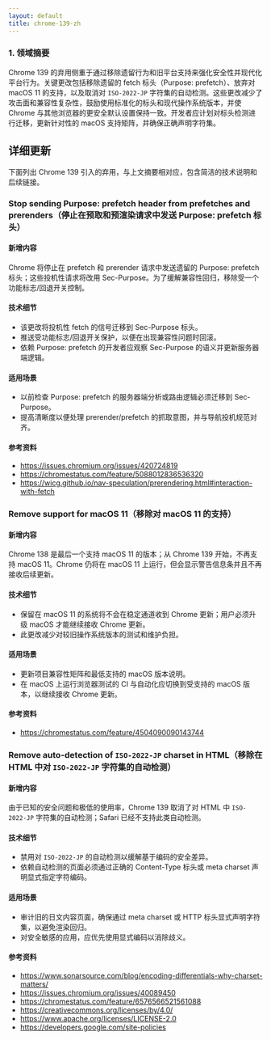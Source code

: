 ```yaml
---
layout: default
title: chrome-139-zh
---
```


### 1. 领域摘要

Chrome 139 的弃用侧重于通过移除遗留行为和旧平台支持来强化安全性并现代化平台行为。关键更改包括移除遗留的 fetch 标头（Purpose: prefetch）、放弃对 macOS 11 的支持，以及取消对 `ISO-2022-JP` 字符集的自动检测。这些更改减少了攻击面和兼容性复杂性，鼓励使用标准化的标头和现代操作系统版本，并使 Chrome 与其他浏览器的更安全默认设置保持一致。开发者应计划对标头检测进行迁移，更新针对性的 macOS 支持矩阵，并确保正确声明字符集。

## 详细更新

下面列出 Chrome 139 引入的弃用，与上文摘要相对应，包含简洁的技术说明和后续链接。

### Stop sending Purpose: prefetch header from prefetches and prerenders（停止在预取和预渲染请求中发送 Purpose: prefetch 标头）

#### 新增内容
Chrome 将停止在 prefetch 和 prerender 请求中发送遗留的 Purpose: prefetch 标头；这些投机性请求将改用 Sec-Purpose。为了缓解兼容性回归，移除受一个功能标志/回退开关控制。

#### 技术细节
- 该更改将投机性 fetch 的信号迁移到 Sec-Purpose 标头。
- 推送受功能标志/回退开关保护，以便在出现兼容性问题时回滚。
- 依赖 Purpose: prefetch 的开发者应观察 Sec-Purpose 的语义并更新服务器端逻辑。

#### 适用场景
- 以前检查 Purpose: prefetch 的服务器端分析或路由逻辑必须迁移到 Sec-Purpose。
- 提高清晰度以便处理 prerender/prefetch 的抓取意图，并与导航投机规范对齐。

#### 参考资料
- https://issues.chromium.org/issues/420724819
- https://chromestatus.com/feature/5088012836536320
- https://wicg.github.io/nav-speculation/prerendering.html#interaction-with-fetch

### Remove support for macOS 11（移除对 macOS 11 的支持）

#### 新增内容
Chrome 138 是最后一个支持 macOS 11 的版本；从 Chrome 139 开始，不再支持 macOS 11。Chrome 仍将在 macOS 11 上运行，但会显示警告信息条并且不再接收后续更新。

#### 技术细节
- 保留在 macOS 11 的系统将不会在稳定通道收到 Chrome 更新；用户必须升级 macOS 才能继续接收 Chrome 更新。
- 此更改减少对较旧操作系统版本的测试和维护负担。

#### 适用场景
- 更新项目兼容性矩阵和最低支持的 macOS 版本说明。
- 在 macOS 上运行浏览器测试的 CI 与自动化应切换到受支持的 macOS 版本，以继续接收 Chrome 更新。

#### 参考资料
- https://chromestatus.com/feature/4504090090143744

### Remove auto-detection of `ISO-2022-JP` charset in HTML（移除在 HTML 中对 `ISO-2022-JP` 字符集的自动检测）

#### 新增内容
由于已知的安全问题和极低的使用率，Chrome 139 取消了对 HTML 中 `ISO-2022-JP` 字符集的自动检测；Safari 已经不支持此类自动检测。

#### 技术细节
- 禁用对 `ISO-2022-JP` 的自动检测以缓解基于编码的安全差异。
- 依赖自动检测的页面必须通过正确的 Content-Type 标头或 meta charset 声明显式指定字符编码。

#### 适用场景
- 审计旧的日文内容页面，确保通过 meta charset 或 HTTP 标头显式声明字符集，以避免渲染回归。
- 对安全敏感的应用，应优先使用显式编码以消除歧义。

#### 参考资料
- https://www.sonarsource.com/blog/encoding-differentials-why-charset-matters/
- https://issues.chromium.org/issues/40089450
- https://chromestatus.com/feature/6576566521561088
- https://creativecommons.org/licenses/by/4.0/
- https://www.apache.org/licenses/LICENSE-2.0
- https://developers.google.com/site-policies

